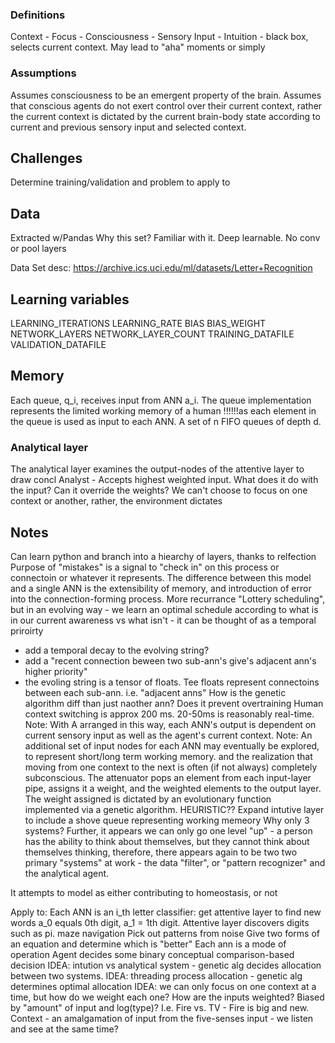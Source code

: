 ### Definitions
Context - 
Focus - 
Consciousness - 
Sensory Input - 
Intuition - black box, selects current context. May lead to "aha" moments or simply 

### Assumptions

Assumes consciousness to be an emergent property of the brain.
Assumes that conscious agents do not exert control over their current context, rather the current context is dictated by the current brain-body state according to current and previous sensory input and selected context.

## Challenges

Determine training/validation and problem to apply to

## Data 

Extracted w/Pandas
Why this set? Familiar with it. Deep learnable. No conv or pool layers

Data Set desc:
https://archive.ics.uci.edu/ml/datasets/Letter+Recognition

## Learning variables

LEARNING_ITERATIONS
LEARNING_RATE
BIAS
BIAS_WEIGHT
NETWORK_LAYERS
NETWORK_LAYER_COUNT
TRAINING_DATAFILE
VALIDATION_DATAFILE

## Memory

 Each queue, q_i, receives input from ANN a_i. The queue implementation represents the limited working memory of a human !!!!!!as each element in the queue is used as input to each ANN. A set of n FIFO queues of depth d. 

### Analytical layer

The analytical layer examines the output-nodes of the attentive layer to draw concl
Analyst - Accepts highest weighted input. What does it do with the input? Can it override the weights? We can't choose to focus on one context or another, rather, the environment dictates

## Notes
Can learn python and branch into a hiearchy of layers, thanks to relfection
Purpose of "mistakes" is a signal to "check in" on this process or connectoin or whatever it represents.
The difference between this model and a single ANN is the extensibility of memory, and introduction of error into the connection-forming process. More recurrance
"Lottery scheduling", but in an evolving way - we learn an optimal schedule according to what is in our current awareness vs what isn't - it can be thought of as a temporal priroirty
 - add a temporal decay to the evolving string?
 - add a "recent connection beween two sub-ann's give's adjacent ann's higher priority"
 - the evoling string is a tensor of floats. Tee floats represent connectoins between each sub-ann. i.e. "adjacent anns"
 How is the genetic algorithm diff than just naother ann? Does it prevent overtraining
Human context switching is approx 200 ms. 20-50ms is reasonably real-time.
Note: With A arranged in this way, each ANN's output is dependent on current sensory input as well as the agent's current context.
Note: An additional set of input nodes for each ANN may eventually be explored, to represent short/long term working memory.
and the realization that moving from one context to the next is often (if not always) completely subconscious.
The attenuator pops an element from each input-layer pipe, assigns it a weight, and the weighted elements to the output layer. The weight assigned is dictated by an evolutionary function implemented via a genetic algorithm. HEURISTIC??
Expand intutive layer to include a shove queue representing working memeory
Why only 3 systems?
Further, it appears we can only go one level "up" - a person has the ability to think about themselves, but they cannot think about themselves thinking, therefore, there appears again to be two two primary "systems" at work - the data "filter", or "pattern recognizer" and the analytical agent.

It attempts to model as either contributing to homeostasis, or not

Apply to:
	Each ANN is an i_th letter classifier: get attentive layer to find new words
	a_0 equals 0th digit, a_1 = 1th digit. Attentive layer discovers digits such as pi.
	maze navigation
	Pick out patterns from noise
	Give two forms of an equation and determine which is "better"
	Each ann is a mode of operation
	Agent decides some binary conceptual comparison-based decision
IDEA: intution vs analytical system - genetic alg decides allocation between two systems.
IDEA: threading process allocation - genetic alg determines optimal allocation
IDEA: we can only focus on one context at a time, but how do we weight each one?
How are the inputs weighted? Biased by "amount" of input and log(type)? I.e. Fire vs. TV - Fire is big and new.
Context - an amalgamation of input from the five-senses input - we listen and see at the same time?

